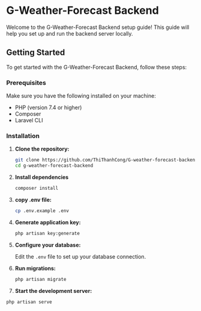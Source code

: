 # G-Weather-Forecast Backend

Welcome to the G-Weather-Forecast Backend setup guide! This guide will help you set up and run the backend server locally.

## Getting Started

To get started with the G-Weather-Forecast Backend, follow these steps:

### Prerequisites

Make sure you have the following installed on your machine:
- PHP (version 7.4 or higher)
- Composer
- Laravel CLI

### Installation
1. **Clone the repository:**

   ```bash
   git clone https://github.com/ThiThanhCong/G-weather-forecast-backend.git
   cd g-weather-forecast-backend
    ```
   
3. **Install dependencies**

   ```bash
   composer install
   ```
   
5. **copy .env file:**
   
   ```bash
   cp .env.example .env
   ```
   
7. **Generate application key:**
   
   ```bash
   php artisan key:generate
   ```
   
8. **Configure your database:**
    
   Edit the `.env` file to set up your database connection.
   
9. **Run migrations:**
    
   ```bash
   php artisan migrate 
   ```

10. **Start the development server:**
    
   ```bash
   php artisan serve
   ```
